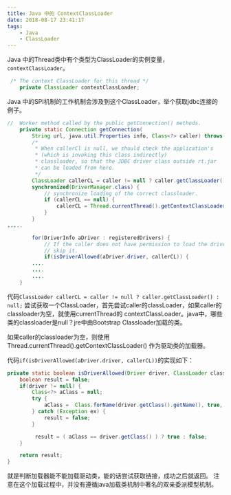 ```yaml
---
title: Java 中的 ContextClassLoader
date: 2018-08-17 23:41:17
tags:
	- Java
	- ClassLoader
---
```


Java 中的Thread类中有个类型为ClassLoader的实例变量，`contextClassLoader`。

```java
 /* The context ClassLoader for this thread */
    private ClassLoader contextClassLoader;
```

Java 中的SPI机制的工作机制会涉及到这个ClassLoader，举个获取jdbc连接的例子。
```java
//  Worker method called by the public getConnection() methods.
    private static Connection getConnection(
        String url, java.util.Properties info, Class<?> caller) throws SQLException {
        /*
         * When callerCl is null, we should check the application's
         * (which is invoking this class indirectly)
         * classloader, so that the JDBC driver class outside rt.jar
         * can be loaded from here.
         */
        ClassLoader callerCL = caller != null ? caller.getClassLoader() : null;
        synchronized(DriverManager.class) {
            // synchronize loading of the correct classloader.
            if (callerCL == null) {
                callerCL = Thread.currentThread().getContextClassLoader();
            }
        }
.....   

        for(DriverInfo aDriver : registeredDrivers) {
            // If the caller does not have permission to load the driver then
            // skip it.
            if(isDriverAllowed(aDriver.driver, callerCL)) {
        ....
        ....
        ....
    }
```

代码`ClassLoader callerCL = caller != null ? caller.getClassLoader() : null;` 尝试获取一个ClassLoader，首先尝试caller的classLoader，如果caller的classloader为空，就使用currentThread的
contextClassLoader。java中，哪些类的classloader是null？jre中由Bootstrap Classloader加载的类。

如果caller的classloader为空，则使用 Thread.currentThread().getContextClassLoader() 作为驱动类的加载器。

代码`if(isDriverAllowed(aDriver.driver, callerCL))`的实现如下：
```java
private static boolean isDriverAllowed(Driver driver, ClassLoader classLoader) {
    boolean result = false;
    if(driver != null) {
        Class<?> aClass = null;
        try {
            aClass =  Class.forName(driver.getClass().getName(), true, classLoader);
        } catch (Exception ex) {
            result = false;
        }

         result = ( aClass == driver.getClass() ) ? true : false;
    }

    return result;
}   
```
就是判断加载器能不能加载驱动类，能的话尝试获取链接，成功之后就返回。
注意在这个加载过程中，并没有遵循java加载类机制中著名的双亲委派模型机制。

